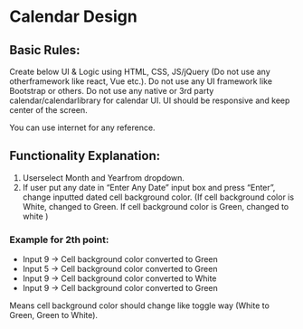# Calendar Design

## Basic Rules:
Create below UI & Logic using HTML, CSS, JS/jQuery (Do not use any otherframework like react, Vue etc.).
Do not use any UI framework like Bootstrap or others.
Do not use any native or 3rd party calendar/calendarlibrary for calendar UI.
UI should be responsive and keep center of the screen.

You can use internet for any reference.

## Functionality Explanation:
1. Userselect Month and Yearfrom dropdown.
2. If user put any date in “Enter Any Date” input box and press “Enter”, change inputted dated cell
background color. (If cell background color is White, changed to Green. If cell background color is Green, changed to white )

### Example for 2th point:
* Input 9 -> Cell background color converted to Green
* Input 5 -> Cell background color converted to Green
* Input 9 -> Cell background color converted to White
* Input 9 -> Cell background color converted to Green

Means cell background color should change like toggle way (White to Green, Green to White).